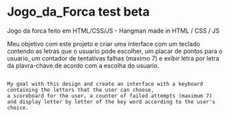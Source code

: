 # Jogo_da_Forca test beta
Jogo da forca feito em HTML/CSS/JS - Hangman made in HTML / CSS / JS

Meu objetivo com este projeto e criar uma interface com um teclado contendo as letras que o usuario pode escolher, 
um placar de pontos para o usuario, um contador de tentativas falhas (maximo 7) e 
exibir letra por letra da plavra-chave de acordo com a escolha do usuario.

~~~~~~~~~~~~~~~~~~~~~~~~~~~~~~~~~~~~~~~~

My goal with this design and create an interface with a keyboard containing the letters that the user can choose,
a scoreboard for the user, a counter of failed attempts (maximum 7) 
and display letter by letter of the key word according to the user's choice.
